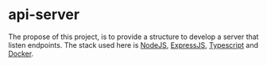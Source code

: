 # api-server

The propose of this project, is to provide a structure to develop a server that listen endpoints. The stack used here is [NodeJS](https://nodejs.org/), [ExpressJS](http://expressjs.com/), [Typescript](https://www.typescriptlang.org/) and [Docker](https://www.docker.com/).